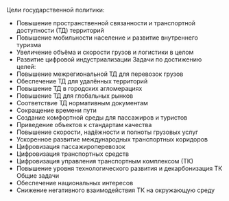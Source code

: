 Цели государственной политики:
- Повышение пространственной связанности и транспортной доступности (ТД) территорий
- Повышение мобильности население и развитие внутреннего туризма
- Увеличение объёма и скорости грузов и логистики в целом
- Развитие цифровой индустриализации
Задачи по достижению целей:
- Повышение межрегиональной ТД для перевозок грузов
- Обеспечение ТД для удалённых территорий
- Повышение ТД в городских агломерациях
- Повышение ТД для глобальных рынков
- Соответствие ТД нормативным документам
- Сокращение времени пути
- Создание комфортной среды для пассажиров и туристов
- Приведение объектов к стандартам качества
- Повышение скорости, надёжности и полноты грузовых услуг
- Ускоренное развитие международных транспортных коридоров
- Цифровизация пассажироперевозок
- Цифровизация транспортных средств
- Цифровизация управления транспортным комплексом (ТК)
- Повышение уровня технологического развития и декарбонизация ТК
Общие задачи
- Обеспечение национальных интересов
- Снижение негативного взаимодействия ТК на окружающую среду